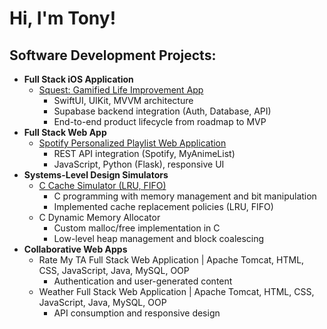 <h1>Hi, I'm Tony! <br/></h1>

<h2>Software Development Projects:</h2>

- <b>Full Stack iOS Application</b>  
  - <a href="https://github.com/tchenusc/Squest">Squest: Gamified Life Improvement App</a>  
    - SwiftUI, UIKit, MVVM architecture  
    - Supabase backend integration (Auth, Database, API)  
    - End-to-end product lifecycle from roadmap to MVP  
- <b>Full Stack Web App</b>  
  - <a href="https://github.com/tchenusc/myanimelistToPlaylist/tree/main">Spotify Personalized Playlist Web Application</a>  
    - REST API integration (Spotify, MyAnimeList)  
    - JavaScript, Python (Flask), responsive UI  
- <b>Systems-Level Design Simulators</b>  
  - <a href="https://github.com/tchenusc/cache_simulator">C Cache Simulator (LRU, FIFO)</a>  
    - C programming with memory management and bit manipulation  
    - Implemented cache replacement policies (LRU, FIFO)  
  - C Dynamic Memory Allocator  
    - Custom malloc/free implementation in C  
    - Low-level heap management and block coalescing  
- <b>Collaborative Web Apps</b>  
  - Rate My TA Full Stack Web Application | Apache Tomcat, HTML, CSS, JavaScript, Java, MySQL, OOP
    - Authentication and user-generated content  
  - Weather Full Stack Web Application | Apache Tomcat, HTML, CSS, JavaScript, Java, MySQL, OOP
    - API consumption and responsive design  

